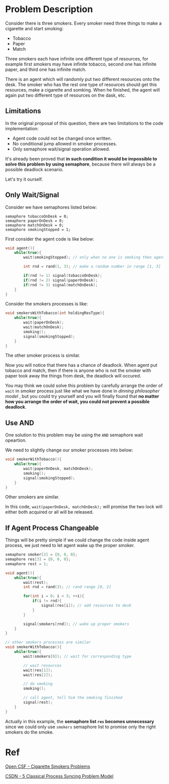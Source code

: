# Problem Description

Consider there is three smokers. Every smoker need three things to make a cigarette and start smoking:

- Tobacco
- Paper
- Match

Three smokers each have infinite one different type of resources, for example first smokers may have infinite tobacco, second one has infinite paper, and third one has infinite match.

There is an agent which will randomly put two different resources onto the desk. The smoker who has the rest one type of resources should get this resources, make a cigarette and somking. When he finished, the agent will again put two different type of resources on the dask, etc.

## Limitations

In the original proposal of this question, there are two limitations to the code implementation:

- Agent code could not be changed once written.
- No conditional jump allowed in smoker processes.
- Only semaphore wait/signal operation allowed.

It's already been proved that **in such condition it would be impossible to solve this problem by using semaphore**, because there will always be a possible deadlock scenario.

Let's try it ourself.

## Only Wait/Signal

Consider we have semaphores listed below:

```
semaphore tobaccoOnDesk = 0;
semaphore paperOnDesk = 0;
semaphore matchOnDesk = 0;
semaphore smokingStopped = 1;
```

First consider the agent code is like below:

```cpp
void agent(){
    while(true){
        wait(smokingStopped); // only when no one is smoking then agent should put something on desk

        int rnd = rand(1, 3); // make a random number in range [1, 3]

        if(rnd != 1) signal(tobaccoOnDesk);
        if(rnd != 2) signal(paperOnDesk);
        if(rnd != 3) signal(matchOnDesk);
    }
}
```

Consider the smokers processes is like:

```cpp
void smokersWithTobacco(int holdingResType){
    while(true){
        wait(paperOnDesk);
        wait(matchOnDesk);
        smoking();
        signal(smokingStopped);
    }
}
```

The other smoker process is similar.

Now you will notice that there has a chance of deadlock. When agent put tobacco and match, then if there is anyone who is not the smoker with paper took away the things from desk, the deadlock will occured.

You may think we could solve this problem by carefully arrange the order of `wait` in smoker process just like what we have done in _dinning philosopher model_ , but you could try yourself and you will finally found that **no matter how you arrange the order of wait, you could not prevent a possible deadlock**.

## Use AND

One solution to this problem may be using the `AND` semaphore wait opeartion.

We need to slightly change our smoker processes into below:

```cpp
void smokerWithTobacco(){
    while(true){
        wait(paperOnDesk, matchOnDesk);
        smoking();
        signal(smokingStopped);
    }
}
```

Other smokers are similar.

In this code, `wait(paperOnDesk, matchOnDesk);` will promise the two lock will either both acquired or all will be released.

## If Agent Process Changeable

Things will be pretty simple if we could change the code inside agent process, we just need to let agent wake up the proper smoker.

```cpp
semaphore smoker[3] = {0, 0, 0};
semaphore res[3] = {0, 0, 0};
semaphore rest = 1;

void agent(){
    while(true){
        wait(rest);
        int rnd = rand(3); // rand range [0, 2]

        for(int i = 0; i < 3; ++i){
            if(i != rnd){
                signal(res[i]); // add resources to desk
            }
        }

        signal(smokers[rnd]); // wake up proper smokers
    }
}

// other smokers processes are similar
void smokerWithTobacco(){
    while(true){
        wait(smokers[0]); // wait for corresponding type

        // wait resources
        wait(res[1]);
        wait(res[2]);

        // do smoking
        smoking();

        // call agent, tell him the smoking finished
        signal(rest);
    }
}
```

Actually in this example, the **semaphore list `res` becomes unnecessary** since we could only use `smokers` semaphore list to promise only the right smokers do the smoke.

# Ref

[Open CSF - Cigarette Smokers Problems](https://w3.cs.jmu.edu/kirkpams/OpenCSF/Books/csf/html/CigSmokers.html)

[CSDN - 5 Classical Process Syncing Problem Model](https://blog.csdn.net/Naruto_ahu/article/details/8672376)